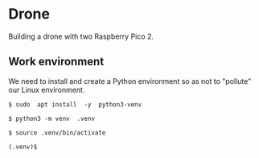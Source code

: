 # Drone
Building a drone with two Raspberry Pico 2.

## Work environment
We need to install and create a Python environment 
so as not to "pollute" our Linux environment.

```
$ sudo  apt install  -y  python3-venv

$ python3 -m venv  .venv

$ source .venv/bin/activate

(.venv)$
```
